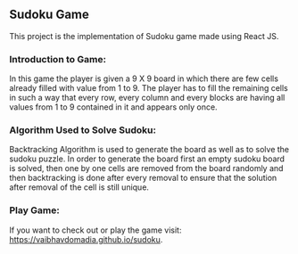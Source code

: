 ## Sudoku Game

This project is the implementation of Sudoku game made using React JS.

### Introduction to Game:

In this game the player is given a 9 X 9 board in which there are few cells already filled with value from 1 to 9. The player has to fill the remaining cells in such a way that every row, every column and every blocks are having all values from 1 to 9 contained in it and appears only once.

### Algorithm Used to Solve Sudoku:

Backtracking Algorithm is used to generate the board as well as to solve the sudoku puzzle. In order to generate the board first an empty sudoku board is solved, then one by one cells are removed from the board randomly and then backtracking is done after every removal to ensure that the solution after removal of the cell is still unique.

### Play Game:

If you want to check out or play the game visit: https://vaibhavdomadia.github.io/sudoku.

